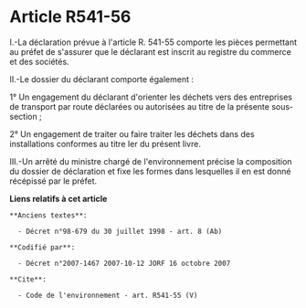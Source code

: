 # Article R541-56

I.-La déclaration prévue à l'article R. 541-55 comporte les pièces permettant au préfet de s'assurer que le déclarant est
inscrit au registre du commerce et des sociétés. 

II.-Le dossier du déclarant comporte également : 

1° Un engagement du déclarant d'orienter les déchets vers des entreprises de transport par route déclarées ou autorisées au
titre de la présente sous-section ; 

2° Un engagement de traiter ou faire traiter les déchets dans des installations conformes au titre Ier du présent livre. 

III.-Un arrêté du ministre chargé de l'environnement précise la composition du dossier de déclaration et fixe les formes dans
lesquelles il en est donné récépissé par le préfet.

**Liens relatifs à cet article**

	**Anciens textes**:

	  - Décret n°98-679 du 30 juillet 1998 - art. 8 (Ab)

	**Codifié par**:

	  - Décret n°2007-1467 2007-10-12 JORF 16 octobre 2007

	**Cite**:

	  - Code de l'environnement - art. R541-55 (V)
